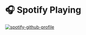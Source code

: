 # 🎧 Spotify Playing
[![spotify-github-profile](https://spotify-github-profile.vercel.app/api/view?uid=ynmfshkraujvifvnbwrvr9pn3&cover_image=true&theme=compact)](https://spotify-github-profile.vercel.app/api/view?uid=ynmfshkraujvifvnbwrvr9pn3&redirect=true)
